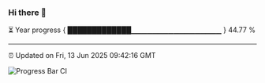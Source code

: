 ### Hi there 👋

⏳ Year progress { █████████████▁▁▁▁▁▁▁▁▁▁▁▁▁▁▁▁▁ } 44.77 %

---

⏰ Updated on Fri, 13 Jun 2025 09:42:16 GMT

![Progress Bar CI](https://github.com/IshwaranRudhara/GIT-ACTION/workflows/Progress%20Bar%20CI/badge.svg)
